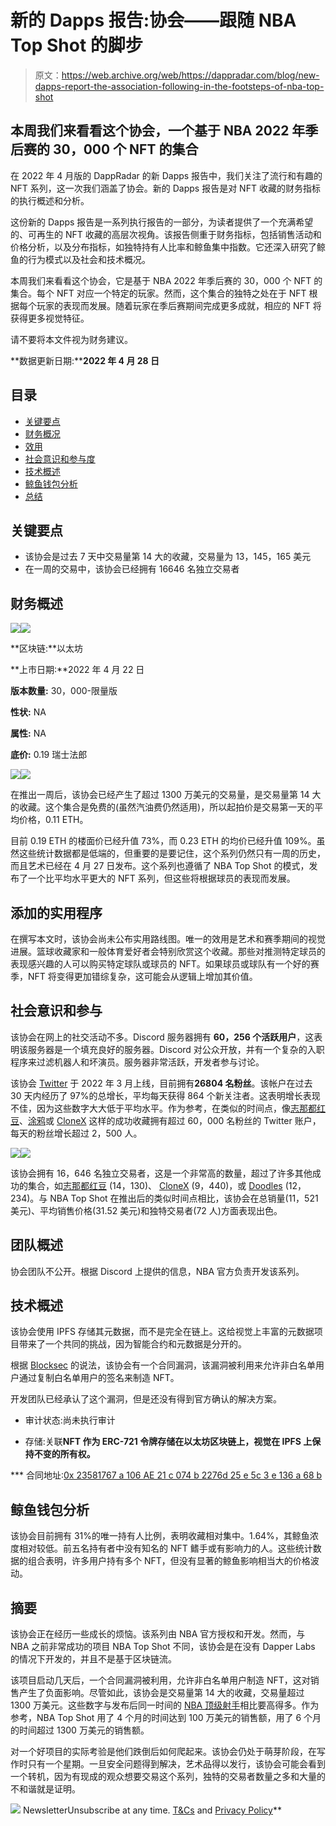 # 新的 Dapps 报告:协会——跟随 NBA Top Shot 的脚步

> 原文：<https://web.archive.org/web/https://dappradar.com/blog/new-dapps-report-the-association-following-in-the-footsteps-of-nba-top-shot>

## 本周我们来看看这个协会，一个基于 NBA 2022 年季后赛的 30，000 个 NFT 的集合

在 2022 年 4 月版的 DappRadar 的新 Dapps 报告中，我们关注了流行和有趣的 NFT 系列，这一次我们涵盖了协会。新的 Dapps 报告是对 NFT 收藏的财务指标的执行概述和分析。

这份新的 Dapps 报告是一系列执行报告的一部分，为读者提供了一个充满希望的、可再生的 NFT 收藏的高层次视角。该报告侧重于财务指标，包括销售活动和价格分析，以及分布指标，如独特持有人比率和鲸鱼集中指数。它还深入研究了鲸鱼的行为模式以及社会和技术概况。

本周我们来看看这个协会，它是基于 NBA 2022 年季后赛的 30，000 个 NFT 的集合。每个 NFT 对应一个特定的玩家。然而，这个集合的独特之处在于 NFT 根据每个玩家的表现而发展。随着玩家在季后赛期间完成更多成就，相应的 NFT 将获得更多视觉特征。

请不要将本文件视为财务建议。

**数据更新日期:****2022 年 4 月 28 日**

## 目录

*   [关键要点](https://web.archive.org/web/20220925074008/https://dappradar.com/blog/new-dapps-report-the-association-following-in-the-footsteps-of-nba-top-shot/#Key-Takeaways)
*   [财务概况](https://web.archive.org/web/20220925074008/https://dappradar.com/blog/new-dapps-report-the-association-following-in-the-footsteps-of-nba-top-shot/#Financial-overview)
*   [效用](https://web.archive.org/web/20220925074008/https://dappradar.com/blog/new-dapps-report-the-association-following-in-the-footsteps-of-nba-top-shot/#Added-Utility)
*   [社会意识和参与度](https://web.archive.org/web/20220925074008/https://dappradar.com/blog/new-dapps-report-the-association-following-in-the-footsteps-of-nba-top-shot/#Social-Awareness-and-Engagement-)
*   [技术概述](https://web.archive.org/web/20220925074008/https://dappradar.com/blog/new-dapps-report-the-association-following-in-the-footsteps-of-nba-top-shot/#Technical-Overview)
*   [鲸鱼钱包分析](https://web.archive.org/web/20220925074008/https://dappradar.com/blog/new-dapps-report-the-association-following-in-the-footsteps-of-nba-top-shot/#Whale-Wallet-Analysis)
*   [总结](https://web.archive.org/web/20220925074008/https://dappradar.com/blog/new-dapps-report-the-association-following-in-the-footsteps-of-nba-top-shot/#Summary-)

## 关键要点

*   该协会是过去 7 天中交易量第 14 大的收藏，交易量为 13，145，165 美元
*   在一周的交易中，该协会已经拥有 16646 名独立交易者

## 财务概述

![](img/27226715474319356033135d9fda1710.png)![](img/a36b19645fb255d5c291e1b234a77b35.png)

**区块链:**以太坊

**上市日期:**2022 年 4 月 22 日

**版本数量:** 30，000-限量版

**性状:** NA

**属性:** NA

**底价:** 0.19 瑞士法郎

![](img/67536e67ab61eb8655c6888a634ef599.png)![](img/fad476254aa2c9c01005af5e5f04fb45.png)

在推出一周后，该协会已经产生了超过 1300 万美元的交易量，是交易量第 14 大的收藏。这个集合是免费的(虽然汽油费仍然适用)，所以起拍价是交易第一天的平均价格，0.11 ETH。

目前 0.19 ETH 的楼面价已经升值 73%，而 0.23 ETH 的均价已经升值 109%。虽然这些统计数据都是低端的，但重要的是要记住，这个系列仍然只有一周的历史，而且艺术已经在 4 月 27 日发布。这个系列也遵循了 NBA Top Shot 的模式，发布了一个比平均水平更大的 NFT 系列，但这些将根据球员的表现而发展。

## 添加的实用程序

在撰写本文时，该协会尚未公布实用路线图。唯一的效用是艺术和赛季期间的视觉进展。篮球收藏家和一般体育爱好者会特别欣赏这个收藏。那些对推测特定球员的表现感兴趣的人可以购买特定球队或球员的 NFT。如果球员或球队有一个好的赛季，NFT 将变得更加错综复杂，这可能会从逻辑上增加其价值。

## 社会意识和参与

该协会在网上的社交活动不多。Discord 服务器拥有 **60，256 个活跃用户**，这表明该服务器是一个填充良好的服务器。Discord 对公众开放，并有一个复杂的入职程序来过滤机器人和坏演员。服务器非常活跃，开发者参与讨论。

该协会 [Twitter](https://web.archive.org/web/20220925074008/https://twitter.com/nbaxnft) 于 2022 年 3 月上线，目前拥有**26804 名粉丝**。该帐户在过去 30 天内经历了 97%的总增长，平均每天获得 864 个新关注者。这表明增长表现不佳，因为这些数字大大低于平均水平。作为参考，在类似的时间点，像[志那都红豆](https://web.archive.org/web/20220925074008/https://dappradar.com/blog/new-dapps-report-nft-collectibles-january-2022-edition-3)、[涂鸦](https://web.archive.org/web/20220925074008/https://dappradar.com/blog/new-dapps-report-nft-collectibles-november-edition)或 [CloneX](https://web.archive.org/web/20220925074008/https://dappradar.com/blog/new-dapps-report-nft-collectibles-january-2022-edition) 这样的成功收藏拥有超过 60，000 名粉丝的 Twitter 账户，每天的粉丝增长超过 2，500 人。

![](img/6b1b4fc2abaa2bd4ebde34eb50191a09.png)![](img/3fa1bb0f0f14d56e37ff1c988d882c11.png)

该协会拥有 16，646 名独立交易者，这是一个非常高的数量，超过了许多其他成功的集合，如[志那都红豆](https://web.archive.org/web/20220925074008/https://dappradar.com/blog/new-dapps-report-nft-collectibles-january-2022-edition-3) (14，130)、 [CloneX](https://web.archive.org/web/20220925074008/https://dappradar.com/blog/new-dapps-report-nft-collectibles-january-2022-edition) (9，440)，或 [Doodles](https://web.archive.org/web/20220925074008/https://dappradar.com/blog/new-dapps-report-nft-collectibles-november-edition) (12，234)。与 NBA Top Shot 在推出后的类似时间点相比，该协会在总销量(11，521 美元)、平均销售价格(31.52 美元)和独特交易者(72 人)方面表现出色。

## 团队概述

协会团队不公开。根据 Discord 上提供的信息，NBA 官方负责开发该系列。

## 技术概述

该协会使用 IPFS 存储其元数据，而不是完全在链上。这给视觉上丰富的元数据项目带来了一个共同的挑战，因为智能合约和元数据是分开的。

根据 [Blocksec](https://web.archive.org/web/20220925074008/https://twitter.com/BlockSecTeam/status/1516972147805409281?ref_src=twsrc%5Etfw%7Ctwcamp%5Etweetembed%7Ctwterm%5E1516972147805409281%7Ctwgr%5E%7Ctwcon%5Es1_&ref_url=https%3A%2F%2Fthecryptobasic.com%2F2022%2F04%2F21%2Floophole-spotted-in-nba-association-non-fungible-tokens-as-attacker-exploits-code-to-mint-100-nfts%2F) 的说法，该协会有一个合同漏洞，该漏洞被利用来允许非白名单用户通过复制白名单用户的签名来制造 NFT。

开发团队已经承认了这个漏洞，但是还没有得到官方确认的解决方案。

*   审计状态:尚未执行审计

*   存储:关联**NFT 作为 ERC-721 令牌存储在以太坊区块链上，视觉在 IPFS 上保持不变的所有权。**

 ***   合同地址:[0x 23581767 a 106 AE 21 c 074 b 2276d 25 e 5c 3 e 136 a 68 b](https://web.archive.org/web/20220925074008/https://etherscan.io/address/0x23581767a106ae21c074b2276d25e5c3e136a68b)

## 鲸鱼钱包分析

该协会目前拥有 31%的唯一持有人比例，表明收藏相对集中。1.64%，其鲸鱼浓度相对较低。前五名持有者中没有知名的 NFT 鳍手或有影响力的人。这些统计数据的组合表明，许多用户持有多个 NFT，但没有显著的鲸鱼影响相当大的价格波动。

## 摘要

该协会正在经历一些成长的烦恼。该系列由 NBA 官方授权和开发。然而，与 NBA 之前非常成功的项目 NBA Top Shot 不同，该协会是在没有 Dapper Labs 的情况下开发的，并且不是基于区块链流。

该项目启动几天后，一个合同漏洞被利用，允许非白名单用户制造 NFT，这对销售产生了负面影响。尽管如此，该协会是交易量第 14 大的收藏，交易量超过 1300 万美元。这些数字与发布后同一时间的 [NBA 顶级射手](/web/20220925074008/https://dappradar.com/blog/flow-blockchain-launches-with-nba-top-shot/)相比要高得多。作为参考，NBA Top Shot 用了 4 个月的时间达到 100 万美元的销售额，用了 6 个月的时间超过 1300 万美元的销售额。

对一个好项目的实际考验是他们跌倒后如何爬起来。该协会仍处于萌芽阶段，在写作时只有一个星期。一旦安全问题得到解决，艺术品得以发行，该协会可能会看到一个转机，因为有现成的观众想要交易这个系列，独特的交易者数量之多和大量的不和谐就是证明。

![](img/6d5a4a2d609c56e1a5771717e54ba759.png) NewsletterUnsubscribe at any time. [T&Cs](https://web.archive.org/web/20220925074008/https://dappradar.com/terms) and [Privacy Policy](https://web.archive.org/web/20220925074008/https://dappradar.com/privacy-policy)**